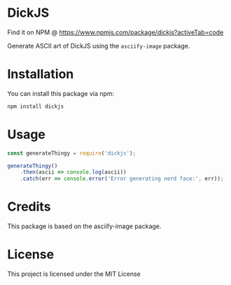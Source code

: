 # DickJS

Find it on NPM @ https://www.npmjs.com/package/dickjs?activeTab=code

Generate ASCII art of DickJS using the `asciify-image` package.

# Installation

You can install this package via npm:

```bash
npm install dickjs
```

# Usage

```js
const generateThingy = require('dickjs');

generateThingy()
    .then(ascii => console.log(ascii))
    .catch(err => console.error('Error generating nerd face:', err));
```

# Credits

This package is based on the asciify-image package.

# License

This project is licensed under the MIT License
